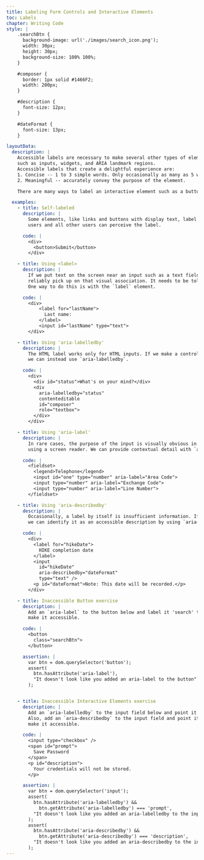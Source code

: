 ```yaml
---
title: Labeling Form Controls and Interactive Elements
toc: Labels
chapter: Writing Code
style: |
    .searchBtn {
      background-image: url('./images/search_icon.png');
      width: 30px;
      height: 30px;
      background-size: 100% 100%;
    }

    #composer {
      border: 1px solid #1466F2;
      width: 200px;
    }

    #description {
      font-size: 12px;
    }

    #dateFormat {
      font-size: 13px;
    }

layoutData:
  description: |
    Accessible labels are necessary to make several other types of elements understandable,
    such as inputs, widgets, and ARIA landmark regions.
    Accessible labels that create a delightful experience are:
    1. Concise -- 1 to 3 simple words. Only occasionally as many as 5 words.
    2. Meaningful -- accurately convey the purpose of the element.

    There are many ways to label an interactive element such as a button or an input field, which you will see below. You can check the results of adding the various label types by testing in your screen reader too!

  examples:
    - title: Self-labeled
      description: |
        Some elements, like links and buttons with display text, label themselves. In this case, screen reader
        users and all other users can perceive the label.

      code: |
        <div>
          <button>Submit</button>
        </div>

    - title: Using <label>
      description: |
        If we put text on the screen near an input such as a text field, the screen reader cannot
        reliably pick up on that visual association. It needs to be told which nearby text is the associated label.
        One way to do this is with the `label` element.

      code: |
        <div>
            <label for="lastName">
              Last name:
            </label>
            <input id="lastName" type="text">
        </div>

    - title: Using 'aria-labelledby'
      description: |
        The HTML label works only for HTML inputs. If we make a control out of other elements by using ARIA,
        we can instead use `aria-labelledby`.

      code: |
        <div>
          <div id="status">What's on your mind?</div>
          <div
            aria-labelledby="status"
            contenteditable
            id="composer"
            role="textbox">
          </div>
        </div>

    - title: Using 'aria-label'
      description: |
        In rare cases, the purpose of the input is visually obvious in context, but it's not obvious to someone
        using a screen reader. We can provide contextual detail with `aria-label`.

      code: |
        <fieldset>
          <legend>Telephone</legend>
          <input id="one" type="number" aria-label="Area Code">
          <input type="number" aria-label="Exchange Code">
          <input type="number" aria-label="Line Number">
        </fieldset>

    - title: Using 'aria-describedby'
      description: |
        Occasionally, a label by itself is insufficient information. If help text is present in the UI,
        we can identify it as an accessible description by using `aria-describedby`.

      code: |
        <div>
          <label for="hikeDate">
            HIKE completion date
          </label>
          <input
            id="hikeDate"
            aria-describedby="dateFormat"
            type="text" />
          <p id="dateFormat">Note: This date will be recorded.</p>
        </div>

    - title: Inaccessible Button exercise
      description: |
        Add an `aria-label` to the button below and label it 'search' to
        make it accessible.

      code: |
        <button
          class="searchBtn">
        </button>

      assertion: |
        var btn = dom.querySelector('button');
        assert(
          btn.hasAttribute('aria-label'),
          "It doesn't look like you added an aria-label to the button"
        );


    - title: Inaccessible Interactive Elements exercise
      description: |
        Add an `aria-labelledby` to the input field below and point it to the `id` of the prompt span.
        Also, add an `aria-describedby` to the input field and point it to the description below to
        make it accessible.

      code: |
        <input type="checkbox" />
        <span id="prompt">
          Save Password
        </span>
        <p id="description">
          Your credentials will not be stored.
        </p>

      assertion: |
        var btn = dom.querySelector('input');
        assert(
          btn.hasAttribute('aria-labelledby') &&
            btn.getAttribute('aria-labelledby') === 'prompt',
          "It doesn't look like you added an aria-labelledby to the input field"
        );
        assert(
          btn.hasAttribute('aria-describedby') &&
            btn.getAttribute('aria-describedby') === 'description',
          "It doesn't look like you added an aria-describedby to the input field"
        );
---
```

